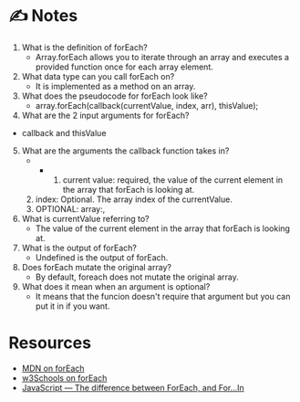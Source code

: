 # ✍️ Notes

1. What is the definition of forEach?
    *  Array.forEach allows you to iterate through an array and executes a provided function once for each array element. 
2. What data type can you call forEach on?
    *  It is implemented as a method on an array. 
3. What does the pseudocode for forEach look like?
    *  array.forEach(callback(currentValue, index, arr), thisValue);
4. What are the 2 input arguments for forEach?
- callback and thisValue
   
5. What are the arguments the callback function takes in?
    *  *  1. current value: required, the value of the current element in the array that forEach is looking at. 
    2. index: Optional. The array index of the currentValue. 
    3. OPTIONAL: array:, 
6. What is currentValue referring to?
    *  The value of the current element in the array that forEach is looking at. 
7. What is the output of forEach?
    *  Undefined is the output of forEach. 
8. Does forEach mutate the original array?
   *  By default, foreach does not mutate the original array. 
9. What does it mean when an argument is optional?
   * It means that the funcion doesn't require that argument but you can put it in if you want. 


# Resources
- [MDN on forEach](https://developer.mozilla.org/en-US/docs/Web/JavaScript/Reference/Global_Objects/Array/forEach)
- [w3Schools on forEach](https://www.w3schools.com/jsref/jsref_foreach.asp)
- [JavaScript — The difference between ForEach, and For…In](https://codeburst.io/javascript-the-difference-between-foreach-and-for-in-992db038e4c2)